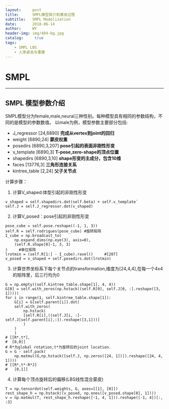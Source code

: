 ```yaml
---
layout:     post
title:      SMPL模型简介和蒙皮过程
subtitle:   SMPL Modelization
date:       2018-06-14
author:     WY
header-img: img/404-bg.jpg
catalog: 	 true
tags:
    - SMPL LBS
    - 人体姿态与重建
---
```


# SMPL
___
## SMPL 模型参数介绍

SMPL模型分为female,male,neural三种性别。每种模型具有相同的参数结构，不同的是模型的参数数值。
以male为例，模型参数主要部分包括:  
- J_regressor [24,6890] **完成从vertex到joint的回归**
- weight [6890,24]      **蒙皮权重**
- posedirs [6890,3,207] **pose引起的表面非刚性形变**
- v_template [6890,3]   **T-pose,zero-shape的顶点位置**
- shapedirs [6890,3,10] **shape形变的主成分，包含10维**
- faces [13776,3]       **三角形连接关系**
- kintree_table [2,24]  **父子关节点**

计算步骤：  
1. 计算V_shaped:体型引起的非刚性形变
``` 
v_shaped = self.shapedirs.dot(self.beta) + self.v_template`  
self.J = self.J_regressor.dot(v_shaped)
```
2. 计算V_posed：pose引起的非刚性形变
```
pose_cube = self.pose.reshape((-1, 1, 3)) 
self.R = self.rodrigues(pose_cube) #旋转矩阵
I_cube = np.broadcast_to(
    np.expand_dims(np.eye(3), axis=0),
    (self.R.shape[0]-1, 3, 3)
)     #单位矩阵
lrotmin = (self.R[1:] - I_cube).ravel()     #[207]
v_posed = v_shaped + self.posedirs.dot(lrotmin)
```
3. 计算世界坐标系下每个关节点的transformation,维度为[24,4,4],在每一个4x4的矩阵里，后三行均为0
```
G = np.empty((self.kintree_table.shape[1], 4, 4))
G[0] = self.with_zeros(np.hstack((self.R[0], self.J[0, :].reshape([3, 1])))) 
for i in range(1, self.kintree_table.shape[1]):
    G[i] = G[self.parent[i]].dot(
    self.with_zeros(
        np.hstack(
        [self.R[i],((self.J[i, :]-self.J[self.parent[i],:]).reshape([3,1]))]
        )
    )
    )
# [[R*,t*],
#  [0,0]] 
# R*为global rotation,t*为旋转后的joint location.
G = G - self.pack(
    np.matmul(G,np.hstack([self.J, np.zeros([24, 1])]).reshape([24, 4, 1])))
# [[R*,t*-R*J]
#   [0,1]]
```
4. 计算每个顶点旋转后的偏移(LBS线性混合蒙皮)
```
T = np.tensordot(self.weights, G, axes=[[1], [0]])
rest_shape_h = np.hstack((v_posed, np.ones([v_posed.shape[0], 1])))
v = np.matmul(T, rest_shape_h.reshape([-1, 4, 1])).reshape([-1, 4])[:, :3]
```

